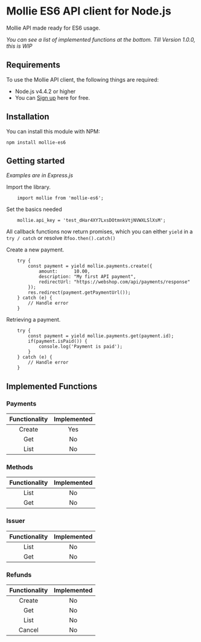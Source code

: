 # Mollie ES6 API client for Node.js #
Mollie API made ready for ES6 usage.

*You can see a list of implemented functions at the bottom.*
*Till Version 1.0.0, this is WIP*

## Requirements ##
To use the Mollie API client, the following things are required:

+ Node.js v4.4.2 or higher
+ You can [Sign up](https://www.mollie.com/en/signup/2269941) here for free.

## Installation ##

You can install this module with NPM:

    npm install mollie-es6

## Getting started ##
*Examples are in Express.js*

Import the library.
```ES6
    import mollie from 'mollie-es6';
```

Set the basics needed
```ES6
    mollie.api_key = 'test_dHar4XY7LxsDOtmnkVtjNVWXLSlXsM';
```

All callback functions now return promises,
which you can either `yield` in a `try / catch` or resolve it`foo.then().catch()`

Create a new payment.
```ES6
    try {
        const payment = yield mollie.payments.create({
            amount:      10.00,
            description: "My first API payment",
            redirectUrl: "https://webshop.com/api/payments/response"
        });
        res.redirect(payment.getPaymentUrl());
    } catch (e) {
        // Handle error
    }
```

Retrieving a payment.
```ES6
    try {
        const payment = yield mollie.payments.get(payment.id);
        if(payment.isPaid()) {
            console.log('Payment is paid');
        }
    } catch (e) {
        // Handle error
    }
```

## Implemented Functions ##

### Payments ###

| Functionality |Implemented    |
|:-------------:|:-------------:|
| Create        | Yes           |
| Get           | No            |
| List          | No            |

### Methods ###

| Functionality |Implemented    |
|:-------------:|:-------------:|
| List          | No            |
| Get           | No            |

### Issuer ###

| Functionality |Implemented    |
|:-------------:|:-------------:|
| List          | No            |
| Get           | No            |

### Refunds ###

| Functionality |Implemented    |
|:-------------:|:-------------:|
| Create        | No            |
| Get           | No            |
| List          | No            |
| Cancel        | No            |


